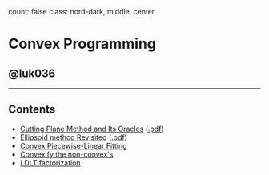count: false
class: nord-dark, middle, center

# Convex Programming

## @luk036

---

## Contents

- [Cutting Plane Method and Its Oracles](cutting_plane.html)
  ([.pdf](cutting_plane.pdf))
- [Ellipsoid method Revisited](ellipsoid.html) ([.pdf](ellipsoid.pdf))
- [Convex Piecewise-Linear Fitting](cvx_pwl_fit.html)
- [Convexify the non-convex's](convexify.html)
- [LDLT factorization](LDLT.html)

